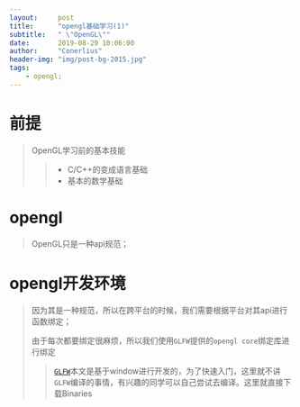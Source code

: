 ```yaml
---
layout:     post
title:      "opengl基础学习(1)"
subtitle:   " \"OpenGL\""
date:       2019-08-29 10:06:00
author:     "Conerlius"
header-img: "img/post-bg-2015.jpg"
tags:
    - opengl;
---
```

# 前提
> OpenGL学习前的基本技能
>> * C/C++的变成语言基础
>> * 基本的数学基础
# opengl
> OpenGL只是一种api规范；
# opengl开发环境
> 因为其是一种规范，所以在跨平台的时候，我们需要根据平台对其api进行函数绑定；
> 
> 由于每次都要绑定很麻烦，所以我们使用`GLFW`提供的`opengl core`绑定库进行绑定
>> [`GLFW`](https://www.glfw.org/download.html)本文是基于window进行开发的，为了快速入门，这里就不讲`GLFW`编译的事情，有兴趣的同学可以自己尝试去编译。这里就直接下载Binaries